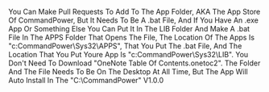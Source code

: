 You Can Make Pull Requests To Add To The App Folder, AKA The App Store Of CommandPower, But It Needs To Be A .bat File, And If You Have An .exe App Or Something Else You Can Put It In The LIB Folder And Make A .bat File In The APPS Folder That Opens The File, The Location Of The Apps Is "c:CommandPower\Sys32\APPS", That You Put The .bat File, And The Location That You Put Youre App Is "c:CommandPower\Sys32\LIB".
You Don't Need To Download "OneNote Table Of Contents.onetoc2".
The Folder And The File Needs To Be On The Desktop At All Time, But The App Will Auto Install In The "C:\CommandPower"
V1.0.0
